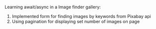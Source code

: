 Learning await/async in a Image finder gallery:
1. Implemented form for finding images by keywords from Pixabay api
2. Using pagination for displaying set number of images on page
